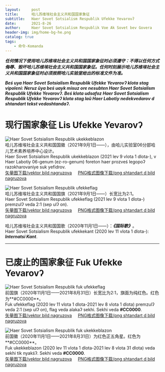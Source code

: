 ```yaml
---
layout:     post
title:      哈儿苏维埃社会主义共和国国家象征
subtitle:   Haer Sovet Sotsialism Respublik Ufekke Yevarovʔ
date:       2021-8-26
author:     Haer Sovet Sotsialism Respublik Voe Ak Sovet bev Govera
header-img: img/home-bg-he.png
catalog: true
tags:
    - 命令-Komanda
---
```


***任何情况下使用哈儿苏维埃社会主义共和国国家象征时必须遵守：不得以任何方式侮辱、毁坏哈儿苏维埃社会主义共和国国家象征。任何时刻展示哈儿苏维埃社会主义共和国国家象征时必须按照哈儿实验室给出的标准文件为准。***


***Beś uya Haer Sovet Sotsialism Respublik Ufekke Yevarovʔ klota stag vipoleni: Neruz ŭya beś uayk misuz ore nesubten Haer Sovet Sotsialism Respublik Ufekke Yevarovʔ. Beś klota udsafoz Haer Sovet Sotsialism Respublik Ufekke Yevarovʔ klota stag laŭ Haer Labotiy nedekvedarov d shtandart tekst vedashtandaʔ.***


# 现行国家象征 Lis Ufekke Yevarovʔ

![Haer Sovet Sotsialism Respublik ukekkeblazon](https://openg-qkmb.github.io/haerssr/Haer%20SSR-Emblem.png)  
哈儿苏维埃社会主义共和国国徽（2021年9月1日——），由哈儿实验室06分部哈儿艺术素养培养中心设计。  
Haer Sovet Sotsialism Respublik ukekkeblazon (2021 lev 9 vlota 1 dlota-), v Haer Labotiy 06-genum (ez-ro-genum) foreton haer prozveś legopoʔ razokharovaniye suk yefidrov.  
[矢量图下载/vektor bild nagruzova](https://github.com/hssrgov/hssrgov.github.io/releases/download/v0.0.0/Haer.SSR-Emblem.svg)&nbsp;&nbsp;&nbsp;&nbsp; [PNG格式图像下载/png shtandart d bild nagruzova](https://github.com/hssrgov/hssrgov.github.io/releases/download/v0.0.0/Haer.SSR-Emblem.png)





![Haer Sovet Sotsialism Respublik ufekkeflag](https://openg-qkmb.github.io/haerssr/Haer%20SSR.png)  
哈儿苏维埃社会主义共和国国旗（2021年9月1日——）长宽比为2:1。  
Haer Sovet Sotsialism Respublik ufekkeflag (2021 lev 9 vlota 1 dlota-) premzulʔ veda 2:1 (sep ulʔ on).  
[矢量图下载/vektor bild nagruzova](https://github.com/hssrgov/hssrgov.github.io/releases/download/v0.0.0/Haer.SSR.svg)&nbsp;&nbsp;&nbsp;&nbsp; [PNG格式图像下载/png shtandart d bild nagruzova](https://github.com/hssrgov/hssrgov.github.io/releases/download/v0.0.0/Haer.SSR.png)





哈儿苏维埃社会主义共和国国歌（2020年11月1日——）：***《国际歌》***。  
Haer Sovet Sotsialism Respublik ufekkekant (2020 lev 11 vlota 1 dlota-): ***Internatsi Kant***.





---------------------------------------





# 已废止的国家象征 Fuk Ufekke Yevarovʔ

![Haer Sovet Sotsialism Respublik fuk ufekkeflag](https://openg-qkmb.github.io/haerssr/Haer%20SSR-First.png)  
前国旗（2020年11月1日——2021年8月31日）长宽比为2:1，旗面为纯红色。红色为**#CC0000**。  
Fuk ufekkeflag (2020 lev 11 vlota 1 dlota-2021 lev 8 vlota 1 dlota) premzulʔ veda 2:1 (sep ulʔ on), flag veda alakaʔ sekhi. Sekhi veda **#CC0000**.  
[矢量图下载/vektor bild nagruzova](https://github.com/hssrgov/hssrgov.github.io/releases/download/v0.0.0/Haer.SSR-First.svg)&nbsp;&nbsp;&nbsp;&nbsp; [PNG格式图像下载/png shtandart d bild nagruzova](https://github.com/hssrgov/hssrgov.github.io/releases/download/v0.0.0/Haer.SSR-First.png)





![Haer Sovet Sotsialism Respublik fuk ukekkeblazon](https://openg-qkmb.github.io/haerssr/Haer%20SSR-First-Emblem.png)  
前国徽（2020年11月1日——2021年8月31日）为红色正五角星。红色为**#CC0000**。  
Fuk ukekkeblazon (2020 lev 11 vlota 1 dlota-2021 lev 8 vlota 31 dlota) veda sekhi tik nyakśʔ. Sekhi veda **#CC0000**.  
[矢量图下载/vektor bild nagruzova](https://github.com/hssrgov/hssrgov.github.io/releases/download/v0.0.0/Haer.SSR-First-Emblem.svg)&nbsp;&nbsp;&nbsp;&nbsp; [PNG格式图像下载/png shtandart d bild nagruzova](https://github.com/hssrgov/hssrgov.github.io/releases/download/v0.0.0/Haer.SSR-First-Emblem.png)
